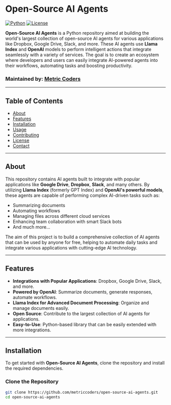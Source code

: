 # Open-Source AI Agents

[![Python](https://img.shields.io/badge/Python-3.x-blue.svg)](https://www.python.org/)
[![License](https://img.shields.io/badge/License-MIT-green.svg)](LICENSE)

**Open-Source AI Agents** is a Python repository aimed at building the world's largest collection of open-source AI agents for various applications like Dropbox, Google Drive, Slack, and more. These AI agents use **Llama Index** and **OpenAI** models to perform intelligent actions that integrate seamlessly with a variety of services. The goal is to create an ecosystem where developers and users can easily integrate AI-powered agents into their workflows, automating tasks and boosting productivity.

### Maintained by: [Metric Coders](https://github.com/metriccoders)

---

## Table of Contents
- [About](#about)
- [Features](#features)
- [Installation](#installation)
- [Usage](#usage)
- [Contributing](#contributing)
- [License](#license)
- [Contact](#contact)

---

## About

This repository contains AI agents built to integrate with popular applications like **Google Drive**, **Dropbox**, **Slack**, and many others. By utilizing **Llama Index** (formerly GPT Index) and **OpenAI's powerful models**, these agents are capable of performing complex AI-driven tasks such as:

- Summarizing documents
- Automating workflows
- Managing files across different cloud services
- Enhancing team collaboration with smart Slack bots
- And much more...

The aim of this project is to build a comprehensive collection of AI agents that can be used by anyone for free, helping to automate daily tasks and integrate various applications with cutting-edge AI technology.

---

## Features

- **Integrations with Popular Applications**: Dropbox, Google Drive, Slack, and more.
- **Powered by OpenAI**: Summarize documents, generate responses, automate workflows.
- **Llama Index for Advanced Document Processing**: Organize and manage documents easily.
- **Open Source**: Contribute to the largest collection of AI agents for applications.
- **Easy-to-Use**: Python-based library that can be easily extended with more integrations.

---

## Installation

To get started with **Open-Source AI Agents**, clone the repository and install the required dependencies.

### Clone the Repository

```bash
git clone https://github.com/metriccoders/open-source-ai-agents.git
cd open-source-ai-agents
